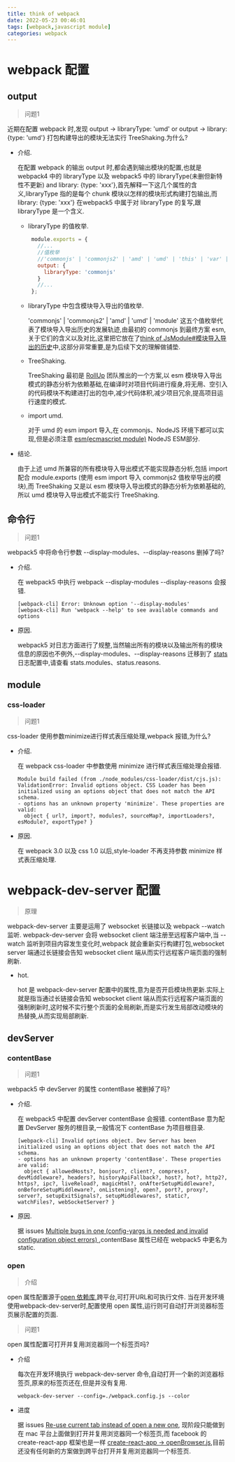 ```yaml
---
title: think of webpack
date: 2022-05-23 00:46:01
tags: [webpack,javascript module]
categories: webpack
---
```


# webpack 配置

## output

> 问题1

   近期在配置 webpack 时,发现 output -> libraryType: 'umd' or output -> library: {type: 'umd'} 打包构建导出的模块无法实行 TreeShaking.为什么?

   - 介绍.

     在配置 webpack 的输出 output 时,都会遇到输出模块的配置,也就是 webpack4 中的 libraryType 以及 webpack5 中的 libraryType(未删但新特性不更新) and library: {type: 'xxx'},首先解释一下这几个属性的含义,libraryType 指的是每个 chunk 模块以怎样的模块形式构建打包输出,而 library: {type: 'xxx'} 在webpack5 中属于对 libraryType 的复写,跟 libraryType 是一个含义.
   
     * libraryType 的值枚举.

       ```javascript
        module.exports = {
          //...
          //值枚举
          //'commonjs' | 'commonjs2' | 'amd' | 'umd' | 'this' | 'var' | 'global' | 'module'
          output: {
            libraryType: 'commonjs' 
          }
          //...
        };
       ```

     * libraryType 中包含模块导入导出的值枚举.

       'commonjs' | 'commonjs2' | 'amd' | 'umd' | 'module' 这五个值枚举代表了模块导入导出历史的发展轨迹,由最初的 commonjs 到最终方案 esm,关于它们的含义以及对比,这里把它放在了<a href='https://white-than-wood.github.io/2022/05/23/thinkofjsmodule/#%E6%A8%A1%E5%9D%97%E5%AF%BC%E5%85%A5%E5%AF%BC%E5%87%BA%E7%9A%84%E5%8E%86%E5%8F%B2'>think of JsModule#模块导入导出的历史</a>中,这部分非常重要,是为后续下文的理解做铺垫.
   
     * TreeShaking.

       TreeShaking 最初是 <a href='https://rollupjs.org/guide/en/'>RollUp</a> 团队推出的一个方案,以 esm 模块导入导出模式的静态分析为依赖基础,在编译时对项目代码进行瘦身,将无用、空引入的代码模块不构建进打出的包中,减少代码体积,减少项目冗余,提高项目运行速度的模式.
   
     * import umd.

       对于 umd 的 esm import 导入,在 commonjs、NodeJS 环境下都可以实现,但是必须注意 <a href='https://white-than-wood.github.io/2022/05/23/thinkofjsmodule/#%E6%A8%A1%E5%9D%97%E5%AF%BC%E5%85%A5%E5%AF%BC%E5%87%BA%E7%9A%84%E5%8E%86%E5%8F%B2'>esm(ecmascript module)</a> NodeJS ESM部分.

   - 结论.

     由于上述 umd 所兼容的所有模块导入导出模式不能实现静态分析,包括 import 配合 module.exports (使用 esm import 导入 commonjs2 值枚举导出的模块),而 TreeShaking 又是以 esm 模块导入导出模式的静态分析为依赖基础的,所以 umd 模块导入导出模式不能实行 TreeShaking.
   
## 命令行

> 问题1

  webpack5 中将命令行参数 --display-modules、--display-reasons 删掉了吗?
  
  - 介绍.

    在 webpack5 中执行 webpack --display-modules --display-reasons 会报错.
  
        [webpack-cli] Error: Unknown option '--display-modules'
        [webpack-cli] Run 'webpack --help' to see available commands and options
  
  - 原因.

    webpack5 对日志方面进行了规整,当然输出所有的模块以及输出所有的模块信息的原因也不例外,--display-modules、--display-reasons 迁移到了 <a href='https://webpack.js.org/configuration/stats/'>stats</a> 日志配置中,请查看 stats.modules、status.reasons.

## module

### css-loader

> 问题1
  
  css-loader 使用参数minimize进行样式表压缩处理,webpack 报错,为什么?

  - 介绍.

    在 webpack css-loader 中参数使用 minimize 进行样式表压缩处理会报错.

        Module build failed (from ./node_modules/css-loader/dist/cjs.js):
        ValidationError: Invalid options object. CSS Loader has been initialized using an options object that does not match the API schema.
        - options has an unknown property 'minimize'. These properties are valid:
          object { url?, import?, modules?, sourceMap?, importLoaders?, esModule?, exportType? }

  - 原因.

    在 webpack 3.0 以及 css 1.0 以后,style-loader 不再支持参数 minimize 样式表压缩处理.

# webpack-dev-server 配置

> 原理

  webpack-dev-server 主要是运用了 websocket 长链接以及 webpack --watch 监听. webpack-dev-server 会将 websocket client 端注册至远程客户端中,当 --watch 监听到项目内容发生变化时,webpack 就会重新实行构建打包,websocket server 端通过长链接会告知 websocket client 端从而实行远程客户端页面的强制刷新.
  
  - hot.
  
    hot 是 webpack-dev-server 配置中的属性,意为是否开启模块热更新.实际上就是指当通过长链接会告知 websocket client 端从而实行远程客户端页面的强制刷新时,这时候不实行整个页面的全局刷新,而是实行发生局部改动模块的热替换,从而实现局部刷新.

## devServer

### contentBase

> 问题1

  webpack5 中 devServer 的属性 contentBase 被删掉了吗?

  - 介绍.

    在 webpack5 中配置 devServer contentBase 会报错. contentBase 意为配置 DevServer 服务的根目录,一般情况下 contentBase 为项目根目录.

        [webpack-cli] Invalid options object. Dev Server has been initialized using an options object that does not match the API schema.
        - options has an unknown property 'contentBase'. These properties are valid:
          object { allowedHosts?, bonjour?, client?, compress?, devMiddleware?, headers?, historyApiFallback?, host?, hot?, http2?, https?, ipc?, liveReload?, magicHtml?, onAfterSetupMiddleware?, onBeforeSetupMiddleware?, onListening?, open?, port?, proxy?, server?, setupExitSignals?, setupMiddlewares?, static?, watchFiles?, webSocketServer? }

  - 原因.

    据 issues <a href='https://github.com/webpack/webpack-dev-server/issues/2958#issuecomment-757141969'>Multiple bugs in one (config-yargs is needed and invalid configuration object errors) </a>,contentBase 属性已经在 webpack5 中更名为 static.

### open

> 介绍

  open 属性配置源于<a href='https://www.npmjs.com/package/open'>open 依赖库</a>,跨平台,可打开URL和可执行文件. 当在开发环境使用webpack-dev-server时,配置使用 open 属性,运行则可自动打开浏览器标签页展示配置的页面.

> 问题1

  open 属性配置可打开并复用浏览器同一个标签页吗?

  - 介绍

    每次在开发环境执行 webpack-dev-server 命令,自动打开一个新的浏览器标签页,原来的标签页还在,但是并没有复用.

        webpack-dev-server --config=./webpack.config.js --color

  - 进度

    据 issues <a href='https://github.com/webpack/webpack-dev-server/issues/1400'>Re-use current tab instead of open a new one</a>, 现阶段只能做到在 mac 平台上面做到打开并复用浏览器同一个标签页,而 facebook 的 create-react-app 框架也是一样 <a href='https://github.com/facebook/create-react-app/blob/25184c4e91ebabd16fe1cde3d8630830e4a36a01/packages/react-dev-utils/openBrowser.js#L65-L86'>create-react-app -> openBrowser.js</a>,目前还没有任何新的方案做到跨平台打开并复用浏览器同一个标签页.

